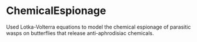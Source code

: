 # ChemicalEspionage
Used Lotka-Volterra equations to model the chemical espionage of parasitic
wasps on butterflies that release anti-aphrodisiac chemicals. 
